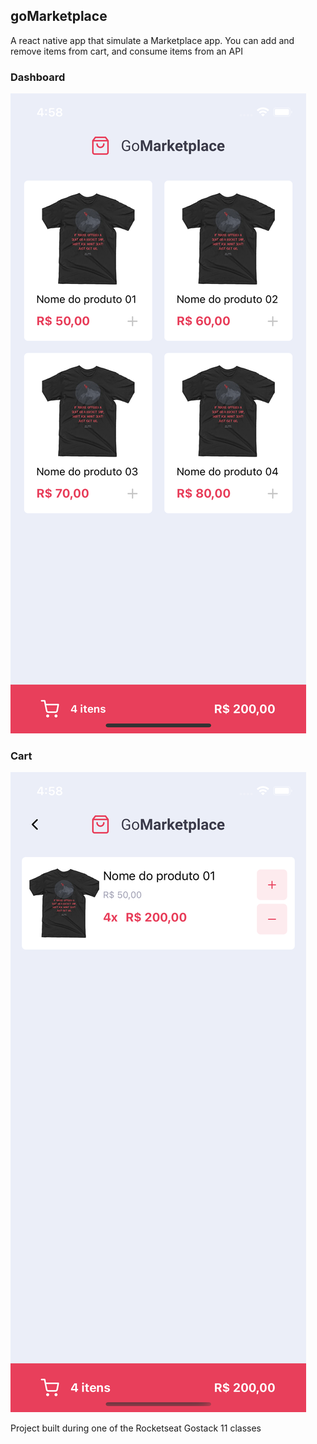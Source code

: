 ## goMarketplace

A react native app that simulate a Marketplace app. You can add and remove items from cart, and consume items from an API

### Dashboard
![homePage](./github/dashboard.png)

### Cart
![importPage](./github/cart.png)

Project built during one of the Rocketseat Gostack 11 classes
